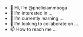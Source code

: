 - 👋 Hi, I’m @pheliciammboga
- 👀 I’m interested in ...
- 🌱 I’m currently learning ...
- 💞️ I’m looking to collaborate on ...
- 📫 How to reach me ...

<!---
pheliciammboga/pheliciammboga is a ✨ special ✨ repository because its `README.md` (this file) appears on your GitHub profile.
You can click the Preview link to take a look at your changes.
--->
